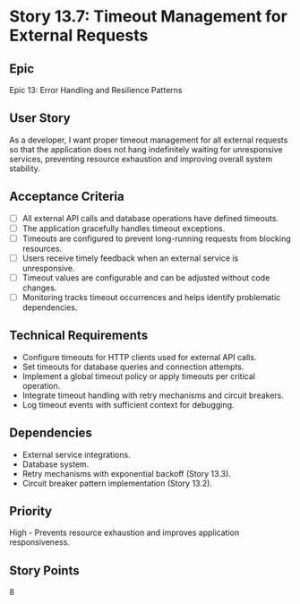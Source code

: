 # Story 13.7: Timeout Management for External Requests

## Epic

Epic 13: Error Handling and Resilience Patterns

## User Story

As a developer, I want proper timeout management for all external requests so that the application does not hang indefinitely waiting for unresponsive services, preventing resource exhaustion and improving overall system stability.

## Acceptance Criteria

- [ ] All external API calls and database operations have defined timeouts.
- [ ] The application gracefully handles timeout exceptions.
- [ ] Timeouts are configured to prevent long-running requests from blocking resources.
- [ ] Users receive timely feedback when an external service is unresponsive.
- [ ] Timeout values are configurable and can be adjusted without code changes.
- [ ] Monitoring tracks timeout occurrences and helps identify problematic dependencies.

## Technical Requirements

- Configure timeouts for HTTP clients used for external API calls.
- Set timeouts for database queries and connection attempts.
- Implement a global timeout policy or apply timeouts per critical operation.
- Integrate timeout handling with retry mechanisms and circuit breakers.
- Log timeout events with sufficient context for debugging.

## Dependencies

- External service integrations.
- Database system.
- Retry mechanisms with exponential backoff (Story 13.3).
- Circuit breaker pattern implementation (Story 13.2).

## Priority

High - Prevents resource exhaustion and improves application responsiveness.

## Story Points

8
